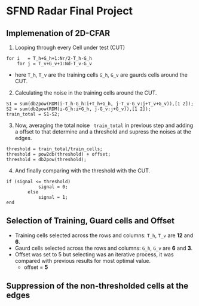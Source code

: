 # SFND Radar Final Project

## Implemenation of 2D-CFAR
1. Looping through every Cell under test (CUT)
```
for i   = T_h+G_h+1:Nr/2-T_h-G_h
    for j = T_v+G_v+1:Nd-T_v-G_v
```
  * here ```T_h```, ```T_v``` are the training cells ```G_h```, ```G_v``` are gaurds cells around the CUT.
2. Calculating the noise in the training cells around the CUT.
```
S1 = sum(db2pow(RDM(i-T_h-G_h:i+T_h+G_h, j-T_v-G_v:j+T_v+G_v)),[1 2]);    
S2 = sum(db2pow(RDM(i-G_h:i+G_h, j-G_v:j+G_v)),[1 2]);
train_total = S1-S2;
```    
3. Now, averaging the total noise ``` train_total``` in previous step and adding a offset to that determine and a threshold and supress the noises at the edges.
 ```
 threshold = train_total/train_cells;
threshold = pow2db(threshold) + offset;
threshold = db2pow(threshold);
```
4. And finally comparing with the threshold with the CUT.
```
if (signal <= threshold)
            signal = 0;
        else 
            signal = 1;
end
```
## Selection of Training, Guard cells and Offset
  * Training cells selected across the rows and columns: ```T_h```, ```T_v``` are **12** and **6**.
  * Gaurd cells selected across the rows and columns: ```G_h```, ```G_v``` are **6** and **3**.
  * Offset was set to 5 but selecting was an iterative process, it was compared with previous results for most optimal value.
    * offset = **5**
   
## Suppression of the non-thresholded cells at the edges
